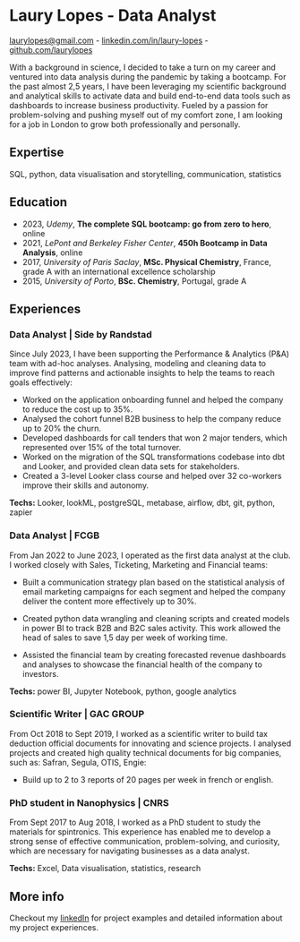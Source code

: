 # Laury Lopes - Data Analyst 
laurylopes@gmail.com - [linkedin.com/in/laury-lopes](https://www.linkedin.com/in/laury-lopes/) - [github.com/laurylopes](https://github.com/laurylopes)


With a background in science, I decided to take a turn on my career and ventured into data analysis
during the pandemic by taking a bootcamp. For the past almost 2,5 years, I have been leveraging
my scientific background and analytical skills to activate data and build end-to-end data tools such as dashboards to increase business productivity. Fueled by a passion for problem-solving and pushing myself out of my comfort zone, I am looking for a job
in London to grow both professionally and personally. 


## Expertise
SQL, python, data visualisation and storytelling, communication, statistics

## Education 
- 2023, *Udemy*, **The complete SQL bootcamp: go from zero to hero**, online 
- 2021, *LePont and Berkeley Fisher Center*, **450h Bootcamp in Data Analysis**, online
- 2017, *University of Paris Saclay*, **MSc. Physical Chemistry**, France, grade A with an international excellence scholarship 
- 2015, *University of Porto*, **BSc. Chemistry**, Portugal, grade A

## Experiences
### Data Analyst | Side by Randstad
Since July 2023, I have been supporting the Performance & Analytics (P&A) team with  ad-hoc analyses. Analysing, modeling and cleaning data to improve find patterns and actionable insights to help the teams to reach goals effectively:

- Worked on the application onboarding funnel and  helped the company to reduce the cost up to 35%. 
-  Analysed the cohort funnel B2B business to help the company reduce up to 20% the churn.
-  Developed dashboards for call tenders that won 2 major tenders, which represented over 15% of the total turnover.
-  Worked on the migration of the SQL transformations codebase into dbt and Looker, and provided clean data sets for stakeholders.
- Created a 3-level Looker class course and helped over 32 co-workers improve their skills and autonomy. 



**Techs:** Looker, lookML,  postgreSQL, metabase, airflow, dbt, git, python, zapier




### Data Analyst | FCGB 
From Jan 2022 to June 2023, I operated as the first data analyst at the club. I worked closely with Sales, Ticketing, Marketing and Financial teams:

-  Built a communication strategy plan based on the statistical analysis of email marketing campaigns for each segment and helped the company deliver the content more effectively up to 30%. 

-  Created python data wrangling and cleaning scripts and created models in power BI to track B2B  and B2C sales activity. This work allowed the head of sales to save 1,5 day per week of working time.

-  Assisted the financial team by creating forecasted revenue dashboards and analyses to showcase the financial health of the company to investors.


**Techs:** power BI, Jupyter Notebook, python, google analytics

### Scientific Writer | GAC GROUP
From Oct 2018 to Sept 2019, I worked as a scientific writer to build tax deduction official documents for innovating and science projects. I analysed projects and created high quality technical documents for big companies, such as: Safran, Segula, OTIS, Engie:
-  Build up to 2 to 3 reports of 20 pages per week in french or english. 


### PhD student in Nanophysics | CNRS 
From Sept 2017 to Aug 2018, I worked as a PhD student to study the materials for spintronics. This experience has enabled me to develop a strong sense of effective communication, problem-solving, and curiosity, which are necessary for navigating businesses as a data analyst.

**Techs:** Excel, Data visualisation, statistics, research


## More info
Checkout my [linkedIn](https://www.linkedin.com/in/laury-lopes/) for project examples and detailed information about my project experiences. 







